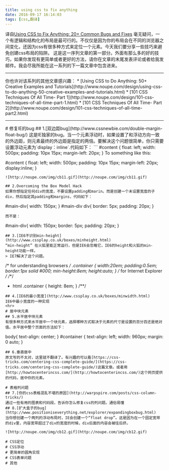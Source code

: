 ```yaml
---
title: using css to fix anything
date: 2016-09-17 16:14:03
tags: [css,翻译]
---
```

译自[Using CSS to Fix Anything: 20+ Common Bugs and Fixes](http://www.noupe.com/design/using-css-to-fix-anything-20-common-bugs-and-fixes.html)
毫无疑问，一个有逻辑和结构化的布局是最可行的。不仅仅是因为你的布局会在不同的浏览器之间变化，还因为css有很多种方式来定位一个元素。今天我们要分享一些技巧来避免创建css布局的陷阱。
这是这一序列文章的第一部分。外面有那么多的好的技巧，如果你发现有更简单或者更好的方法，请你在文章的末尾发表评论或者给我发邮件。我会尽我所能在这一系列的下一篇文章中包含进来。

<hr>
你也许对该系列的其他文章感兴趣：
* [Using CSS to Do Anything: 50+ Creative Examples and Tutorials](http://www.noupe.com/design/using-css-to-do-anything-50-creative-examples-and-tutorials.html)
* [101 CSS Techniques Of All Time- Part 1](http://www.noupe.com/design/101-css-techniques-of-all-time-part-1.html)
* [101 CSS Techniques Of All Time- Part 2](http://www.noupe.com/design/101-css-techniques-of-all-time-part2.html)

<!--more-->
<hr>
# 修复IE的bug
## 1.[双边距bug](http://www.cssnewbie.com/double-margin-float-bug/)
这是IE独家的bug。当一个元素浮动时，如果设置了和浮动方向一致的外边距，则元素最终的外边距是指定的两倍。要解决这个问题很简单，你只需要设置浮动元素为`display：inline`.代码如下：
```
#content {
    float: left;
    width: 500px;
    padding: 10px 15px;
    margin-left: 20px; }
To something like this:

#content {
    float: left;
    width: 500px;
    padding: 10px 15px;
    margin-left: 20px; 
    display:inline;
}
```
![http://noupe.com/img/cb11.gif](http://noupe.com/img/cb11.gif)

## 2.Overcoming the Box Model Hack
如果你想指定任何div的宽度，不要设置padding和marin。而是创建一个未设置宽度的子div，然后指定其padding和margins，代码如下：
```
#main-div{
	width: 150px;
}
#main-div div{
	border: 5px;
	padding: 20px;
}
```
而不是：
```
#main-div{
	width: 150px;
	border: 5px;
	padding: 20px;
}
```
## 3.[IE6不识别min-height](http://www.cssplay.co.uk/boxes/minheight.html)
“min-height” 在火狐里能正常运行，但是IE6会忽略它，IE6的height和火狐的min-height功能一样。
> IE7解决了这个问题。

```
/* for understanding browsers */
.container {
	width:20em;
	padding:0.5em;
	border:1px solid #000;
	min-height:8em; 
	height:auto;
}
/* for Internet Explorer */
/*\*/
* html .container {
	height: 8em;
}
/**/
```
## 4.[IE6的最小宽度](http://www.cssplay.co.uk/boxes/minwidth.html)
IE6中最小宽度的一种实现
<hr>
# 居中块元素
## 5.水平居中块元素
有很多种方式来水平居中一个块元素，选择哪种方式取决于元素的尺寸是设置的百分百还是绝对值。水平居中整个页面的方法如下：
```
body{
	text-align: center;
}
#container
{
	text-align: left;
	width: 960px;
	margin: 0 auto;
}
```
## 6.垂直居中
原文写的不太对，这里就不翻译了。有兴趣的可以看[https://css-tricks.com/centering-css-complete-guide/](https://css-tricks.com/centering-css-complete-guide/)这篇文章。或者用[http://howtocenterincss.com/](http://howtocenterincss.com/)这个网页提供的代码，居中你的元素。

# 表格列问题
## 7.[你的css表格混乱不堪的原因](http://warpspire.com/posts/css-column-tricks/)
通过一些有用的图表和代码段，告诉你怎么修复css的列问题。通俗易懂
## 8.[扩大盒子的bug](http://www.positioniseverything.net/explorer/expandingboxbug.html)
当你想创建一个两列的浮动布局时，IE会创建一个“float drop”。这是因为在一个固定宽带的div里，内容宽带超过了div的宽度的时候，div后面的内容会被往后挤。

![http://noupe.com/img/cb12.gif](http://noupe.com/img/cb12.gif)

# CSS定位
# CSS浮动
# 更简单的圆角实现
# CSS表单问题
# 其他

